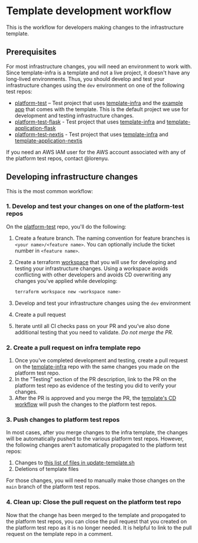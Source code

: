 # Template development workflow

This is the workflow for developers making changes to the infrastructure template.

## Prerequisites

For most infrastructure changes, you will need an environment to work with. Since template-infra is a template and not a live project, it doesn't have any long-lived environments. Thus, you should develop and test your infrastructure changes using the `dev` environment on one of the following test repos:

* [platform-test](https://github.com/navapbc/platform-test) – Test project that uses [template-infra](https://github.com/navapbc/template-infra) and the [example app](https://github.com/navapbc/template-infra/tree/main/app) that comes with the template. This is the default project we use for development and testing infrastructure changes.
* [platform-test-flask](https://github.com/navapbc/platform-test-flask) - Test project that uses [template-infra](https://github.com/navapbc/template-infra) and [template-application-flask](https://github.com/navapbc/template-application-flask)
* [platform-test-nextjs](https://github.com/navapbc/platform-test-nextjs) - Test project that uses [template-infra](https://github.com/navapbc/template-infra) and [template-application-nextjs](https://github.com/navapbc/template-application-nextjs)

If you need an AWS IAM user for the AWS account associated with any of the platform test repos, contact @lorenyu.

## Developing infrastructure changes

This is the most common workflow:

### 1. Develop and test your changes on one of the platform-test repos

On the [platform-test](https://github.com/navapbc/platform-test) repo, you'll do the following:

1. Create a feature branch. The naming convention for feature branches is `<your name>/<feature name>`. You can optionally include the ticket number in `<feature name>`.
2. Create a terraform [workspace](/docs/infra/intro-to-terraform-workspaces.md) that you will use for developing and testing your infrastructure changes. Using a workspace avoids conflicting with other developers and avoids CD overwriting any changes you've applied while developing:

   ```zsh
   terraform workspace new <workspace name>
   ```

3. Develop and test your infrastructure changes using the `dev` environment
4. Create a pull request
5. Iterate until all CI checks pass on your PR and you’ve also done additional testing that you need to validate. *Do not merge the PR.*

### 2. Create a pull request on infra template repo

1. Once you've completed development and testing, create a pull request on the [template-infra](https://github.com/navapbc/template-infra) repo with the same changes you made on the platform test repo.
2. In the "Testing" section of the PR description, link to the PR on the platform test repo as evidence of the testing you did to verify your changes.
3. After the PR is approved and you merge the PR, the [template's CD workflow](/.github/workflows/template-only-cd.yml) will push the changes to the platform test repos.

### 3. Push changes to platform test repos

In most cases, after you merge changes to the infra template, the changes will be automatically pushed to the various platform test repos. However, the following changes aren't automatically propagated to the platform test repos:

1. Changes to [this list of files in update-template.sh](https://github.com/navapbc/template-infra/blob/main/template-only-bin/update-template.sh#L17-L28)
2. Deletions of template files

For those changes, you will need to manually make those changes on the `main` branch of the platform test repos.

### 4. Clean up: Close the pull request on the platform test repo

Now that the change has been merged to the template and propogated to the platform test repos, you can close the pull request that you created on the platform test repo as it is no longer needed. It is helpful to link to the pull request on the template repo in a comment.
